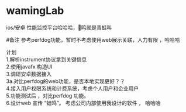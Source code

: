 # wamingLab
ios/安卓 性能监控平台哈哈哈，🐸鸣就是青蛙叫

#备注
参考perfdog功能，暂时不考虑使用web展示关联，人力有限 ，哈哈哈  
  
计划  
1.解析instrument协议拿到关键信息  
2.使用javafx 构造UI  
3.调研安卓数据接入  
3a.对比perfdog的web功能，是否本地实现更好？？  
4.接入用户权限系统和计费系统，考虑个人用户和企业用户  
5.功能测试后 ，对比perfdog 功能。  
6.设计web 宣传 “蛙鸣”。 考虑公司内部使用我设计的软件 ， 哈哈哈  
 
